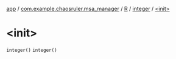 [app](../../../index.md) / [com.example.chaosruler.msa_manager](../../index.md) / [R](../index.md) / [integer](index.md) / [&lt;init&gt;](.)

# &lt;init&gt;

`integer()`
`integer()`